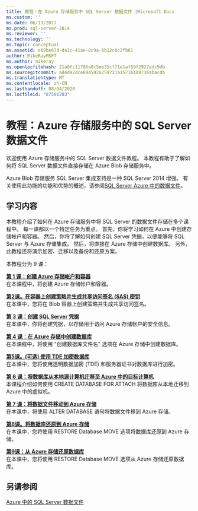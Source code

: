 ```yaml
---
title: 教程：在 Azure 存储服务中 SQL Server 数据文件 |Microsoft Docs
ms.custom: ''
ms.date: 06/13/2017
ms.prod: sql-server-2014
ms.reviewer: ''
ms.technology: ''
ms.topic: conceptual
ms.assetid: e69be67d-da1c-41ae-8c9a-6b12c8c2fb61
author: MikeRayMSFT
ms.author: mikeray
ms.openlocfilehash: 21a0fc11706a0c5ee35cf71e1af69f2927adc9db
ms.sourcegitcommit: ad4d92dce894592a259721a1571b1d8736abacdb
ms.translationtype: MT
ms.contentlocale: zh-CN
ms.lasthandoff: 08/04/2020
ms.locfileid: "87591203"
---
```

# <a name="tutorial-sql-server-data-files-in-azure-storage-service"></a>教程：Azure 存储服务中的 SQL Server 数据文件
  欢迎使用 Azure 存储服务中的 SQL Server 数据文件教程。 本教程有助于了解如何将 SQL Server 数据文件直接存储在 Azure Blob 存储服务中。  
  
 Azure Blob 存储服务 SQL Server 集成支持是一种 SQL Server 2014 增强。 有关使用此功能的功能和优势的概述，请参阅[SQL Server Azure 中的数据文件](databases/sql-server-data-files-in-microsoft-azure.md)。  
  
## <a name="what-you-will-learn"></a>学习内容  
 本教程介绍了如何在 Azure 存储服务中将 SQL Server 的数据文件存储在多个课程中。 每一课都以一个特定任务为重点。 首先，你将学习如何在 Azure 中创建存储帐户和容器。 然后，你将了解如何创建 SQL Server 凭据，以便能够将 SQL Server 与 Azure 存储集成。 然后，将直接在 Azure 存储中创建数据库。 另外，此教程还将演示加密、迁移以及备份和还原方案。  
  
 本教程分为 9 课：  
  
 **[第 1 课：创建 Azure 存储帐户和容器](../tutorials/lesson-1-create-windows-azure-storage-account-and-container.md)**  
 在本课程中，将创建 Azure 存储帐户和容器。  
  
 **[第2课。在容器上创建策略并生成共享访问签名 &#40;SAS&#41; 密钥](lesson-1-create-stored-access-policy-and-shared-access-signature.md)**  
 在本课中，您将在 Blob 容器上创建策略并生成共享访问签名。  
  
 **[第 3 课：创建 SQL Server 凭据](lesson-2-create-a-sql-server-credential-using-a-shared-access-signature.md)**  
 在本课中，你将创建凭据，以存储用于访问 Azure 存储帐户的安全信息。  
  
 **[第 4 课：在 Azure 存储中创建数据库](../relational-databases/lesson-3-database-backup-to-url.md)**  
 在本课程中，将使用 "创建数据库文件名" 选项在 Azure 存储中创建数据库。  
  
 **[第5课。&#40;可选&#41; 使用 TDE 加密数据库](../relational-databases/lesson-4-restore-database-to-virtual-machine-from-url.md)**  
 在本课中，您将使用透明数据加密 (TDE) 和服务器证书对数据库进行加密。  
  
 **[第 6 课：将数据库从本地源计算机迁移至 Azure 中的目标计算机](lesson-5-backup-database-using-file-snapshot-backup.md)**  
 本课程介绍如何使用 CREATE DATABASE FOR ATTACH 将数据库从本地迁移到 Azure 中的虚拟机。  
  
 **[第 7 课：将数据文件移动到 Azure 存储](../relational-databases/lesson-6-generate-activity-and-backup-log-using-file-snapshot-backup.md)**  
 在本课中，将使用 ALTER DATABASE 语句将数据文件移到 Azure 存储。  
  
 **[第8课。将数据库还原到 Azure 存储](../relational-databases/lesson-7-restore-a-database-to-a-point-in-time.md)**  
 在本课中，您将使用 RESTORE Database MOVE 选项将数据库还原到 Azure 存储。  
  
 **[第9课：从 Azure 存储还原数据库](lesson-8-restore-as-new-database-from-log-backup.md)**  
 在本课中，您将使用 RESTORE Database MOVE 选项从 Azure 存储还原数据库。  
  
## <a name="see-also"></a>另请参阅  
 [Azure 中的 SQL Server 数据文件](databases/sql-server-data-files-in-microsoft-azure.md)  
  
  

